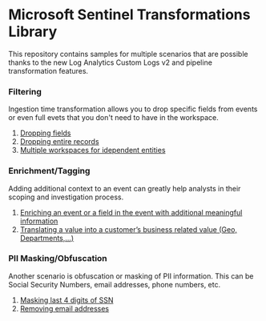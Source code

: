 # Microsoft Sentinel Transformations Library

This repository contains samples for multiple scenarios that are possible thanks to the new Log Analytics Custom Logs v2 and pipeline transformation features.

### Filtering

Ingestion time transformation allows you to drop specific fields from events or even full evets that you don't need to have in the workspace.

1. [Dropping fields](./Filtering#dropping-fields)
2. [Dropping entire records](./Filtering#dropping-rows)
3. [Multiple workspaces for idependent entities](./Filtering#multiple-workspaces-for-idependent-entities)

### Enrichment/Tagging

Adding additional context to an event can greatly help analysts in their scoping and investigation process.

1. [Enriching an event or a field in the event with additional meaningful information](./Tagging#enriching-an-event-with-additional-meaningful-information)
2. [Translating a value into a customer’s business related value (Geo, Departments,…)](./Tagging#translating-a-value-into-a-customers-business-related-value)


### PII Masking/Obfuscation

Another scenario is obfuscation or masking of PII information. This can be Social Security Numbers, email addresses, phone numbers, etc.

1. [Masking last 4 digits of SSN](./Masking#masking-last-4-digits-of-social-security-number)
2. [Removing email addresses](./Masking#removing-personal-identifiable-information)

